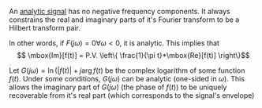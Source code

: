 An [analytic signal](https://en.wikipedia.org/wiki/Analytic_signal) has no negative frequency components.
It always constrains the real and imaginary parts of it's Fourier transform to be a Hilbert transform pair.

In other words, if $F(j\omega) = 0 \forall \omega < 0$, it is analytic. This implies that $$ \mbox{Im}[f(t)] = P.V. \left\{ \frac{1}{\pi t}*\mbox{Re}[f(t)] \right\}$$

Let $G(j\omega) = \ln(\vert f(t)\vert +j\arg f(t)$ be the complex logarithm of some function $f(t)$. Under some conditions, $G(j\omega)$ can be analytic (one-sided in $\omega$). This allows the imaginary part of $G(j\omega)$ (the phase of $f(t)$) to be uniquely recoverable from it's real part (which corresponds to the signal's envelope)

